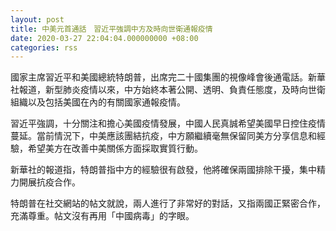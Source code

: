 ```yaml
---
layout: post
title: 中美元首通話　習近平強調中方及時向世衛通報疫情
date: 2020-03-27 22:04:04.000000000 +08:00
categories: rss
---
```


國家主席習近平和美國總統特朗普，出席完二十國集團的視像峰會後通電話。新華社報道，新型肺炎疫情以來，中方始終本著公開、透明、負責任態度，及時向世衛組織以及包括美國在內的有關國家通報疫情。

習近平強調，十分關注和擔心美國疫情發展，中國人民真誠希望美國早日控住疫情蔓延。當前情況下，中美應該團結抗疫，中方願繼續毫無保留同美方分享信息和經驗，希望美方在改善中美關係方面採取實質行動。

新華社的報道指，特朗普指中方的經驗很有啟發，他將確保兩國排除干擾，集中精力開展抗疫合作。

特朗普在社交網站的帖文就說，兩人進行了非常好的對話，又指兩國正緊密合作，充滿尊重。帖文沒有再用「中國病毒」的字眼。
